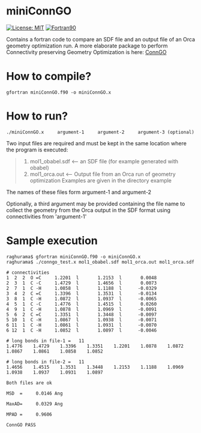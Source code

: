 # miniConnGO

[![License: MIT](https://img.shields.io/badge/License-MIT-yellow.svg)](https://opensource.org/licenses/MIT)
[![Fortran90](https://img.shields.io/badge/Language-Fortran90-red.svg)](https://en.wikipedia.org/wiki/Fortran)


Contains a fortran code to compare an SDF file and an output file of an Orca geometry optimization run. A more elaborate package to perform Connectivity preserving Geometry Optimization is here: [ConnGO](https://github.com/raghurama123/ConnGO)

# How to compile?

    gfortran miniConnGO.f90 -o miniConnGO.x


# How to run? 


    ./miniConnGO.x     argument-1     argument-2     argument-3 (optional) 

                   
Two input files are required and must be kept in the same location where the program is executed: 
>1. mol1_obabel.sdf     <-- an SDF file (for example generated with obabel)
>2. mol1_orca.out       <-- Output file from an Orca run of geometry optimization
Examples are given in the directory example

The names of these files form argument-1 and argument-2 

Optionally, a third argument may be provided containing the file name to collect the geometry from the Orca output in the SDF format using connectivities
from 'argument-1'

# Sample execution

    raghurama$ gfortran miniConnGO.f90 -o miniConnGO.x
    raghurama$ ./conngo_test.x mol1_obabel.sdf mol1_orca.out mol1_orca.sdf

    # connectivities
    1  2  2  O =C     1.2201  l       1.2153  l       0.0048
    2  3  1  C -C     1.4729  l       1.4656  l       0.0073
    2  7  1  C -H     1.0858  l       1.1188  l      -0.0329
    3  4  2  C =C     1.3396  l       1.3531  l      -0.0134
    3  8  1  C -H     1.0872  l       1.0937  l      -0.0065
    4  5  1  C -C     1.4776  l       1.4515  l       0.0260
    4  9  1  C -H     1.0878  l       1.0969  l      -0.0091
    5  6  2  C =C     1.3351  l       1.3448  l      -0.0097
    5 10  1  C -H     1.0867  l       1.0938  l      -0.0071
    6 11  1  C -H     1.0861  l       1.0931  l      -0.0070
    6 12  1  C -H     1.0852  l       1.0897  l      -0.0046

    # long bonds in file-1 =   11
    1.4776    1.4729    1.3396    1.3351    1.2201    1.0878    1.0872    1.0867    1.0861    1.0858    1.0852

    # long bonds in file-2 =   11
    1.4656    1.4515    1.3531    1.3448    1.2153    1.1188    1.0969    1.0938    1.0937    1.0931    1.0897

    Both files are ok

    MSD  =     0.0146 Ang

    MaxAD=     0.0329 Ang

    MPAD =     0.9606

    ConnGO PASS

